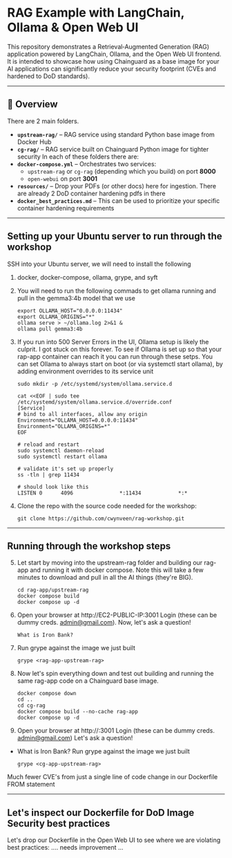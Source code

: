 # RAG Example with LangChain, Ollama & Open Web UI

This repository demonstrates a Retrieval‑Augmented Generation (RAG) application powered by LangChain, Ollama, and the Open Web UI frontend. It is intended to showcase how using Chainguard as a base image for your AI applications can significantly reduce your security footprint (CVEs and hardened to DoD standards).

---

## 🚀 Overview
There are 2 main folders. 
- **`upstream-rag/`** – RAG service using standard Python base image from Docker Hub 
- **`cg-rag/`** – RAG service built on Chainguard Python image for tighter security
In each of these folders there are:  
- **`docker-compose.yml`** – Orchestrates two services:
  - `upstream-rag` or `cg-rag` (depending which you build) on port **8000**  
  - `open-webui` on port **3001**  
- **`resources/`** – Drop your PDFs (or other docs) here for ingestion. There are already 2 DoD container hardening pdfs in there
- **`docker_best_practices.md`** – This can be used to prioritize your specific container hardening requirements

---

## Setting up your Ubuntu server to run through the workshop
SSH into your Ubuntu server, we will need to install the following 
1. docker, docker-compose, ollama, grype, and syft
2. You will need to run the following commads to get ollama running and pull in the gemma3:4b model that we use
    ```shell
    export OLLAMA_HOST="0.0.0.0:11434"
    export OLLAMA_ORIGINS="*"
    ollama serve > ~/ollama.log 2>&1 &
    ollama pull gemma3:4b
    ```
3. If you run into 500 Server Errors in the UI, Ollama setup is likely the culprit. I got stuck on this forever. To see if Ollama is set up so that your rap-app container can reach it you can run through these setps. You can set Ollama to always start on boot (or via systemctl start ollama), by adding environment overrides to its service unit

    ```shell
    sudo mkdir -p /etc/systemd/system/ollama.service.d
    
    cat <<EOF | sudo tee /etc/systemd/system/ollama.service.d/override.conf
    [Service]
    # bind to all interfaces, allow any origin
    Environment="OLLAMA_HOST=0.0.0.0:11434"
    Environment="OLLAMA_ORIGINS=*"
    EOF

    # reload and restart
    sudo systemctl daemon-reload
    sudo systemctl restart ollama

    # validate it's set up properly
    ss -tln | grep 11434

    # should look like this
    LISTEN 0      4096               *:11434            *:*
    ```

4. Clone the repo with the source code needed for the workshop:

    ```shell
    git clone https://github.com/cwynveen/rag-workshop.git
    ```

---

## Running through the workshop steps
5. Let start by moving into the upstream-rag folder and building our rag-app and running it with docker compose. Note this will take a few minutes to download and pull in all the AI things (they're BIG).

    ```shell
    cd rag-app/upstream-rag
    docker compose build
    docker compose up -d
    ```

6. Open your browser at http://EC2-PUBLIC-IP:3001
Login (these can be dummy creds. admin@gmail.com). Now, let's ask a question!

    ```plaintext
    What is Iron Bank?
    ```
    
7. Run grype against the image we just built

    ```shell
    grype <rag-app-upstream-rag>
    ```

8. Now let's spin everything down and test out building and running the same rag-app code on a Chainguard base image.

    ```shell
    docker compose down
    cd ..
    cd cg-rag
    docker compose build --no-cache rag-app
    docker compose up -d
    ```

9. Open your browser at http://<EC2-PUBLIC-IP>:3001
Login (these can be dummy creds. admin@gmail.com)
Let's ask a question!
- What is Iron Bank?
Run grype against the image we just built
    ```shell
    grype <cg-app-upstream-rag>
    ```
Much fewer CVE's from just a single line of code change in our Dockerfile FROM statement

---

## Let's inspect our Dockerfile for DoD Image Security best practices
Let's drop our Dockerfile in the Open Web UI to see where we are violating best practices:
.... needs improvement ...


